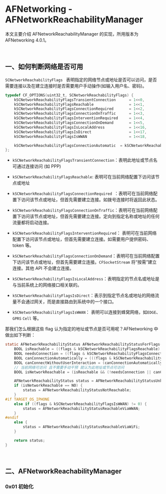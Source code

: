# AFNetworking - AFNetworkReachabilityManager

本文主要介绍 AFNetworkReachabilityManager 的实现，所用版本为 AFNetworking 4.0.1。

<br>

## 一、如何判断网络是否可用

`SCNetworkReachabilityFlags ` 表明指定的网络节点或地址是否可以访问，是否需要连接以及在建立连接时是否需要用户手动操作(如输入用户名、密码)。

```Objective-C
typedef CF_OPTIONS(uint32_t, SCNetworkReachabilityFlags) {
	kSCNetworkReachabilityFlagsTransientConnection		= 1<<0,
	kSCNetworkReachabilityFlagsReachable				= 1<<1,
	kSCNetworkReachabilityFlagsConnectionRequired		= 1<<2,
	kSCNetworkReachabilityFlagsConnectionOnTraffic		= 1<<3,
	kSCNetworkReachabilityFlagsInterventionRequired		= 1<<4,
	kSCNetworkReachabilityFlagsConnectionOnDemand		= 1<<5,
	kSCNetworkReachabilityFlagsIsLocalAddress			= 1<<16,
	kSCNetworkReachabilityFlagsIsDirect					= 1<<17,
	kSCNetworkReachabilityFlagsIsWWAN					= 1<<18,

	kSCNetworkReachabilityFlagsConnectionAutomatic	= kSCNetworkReachabilityFlagsConnectionOnTraffic
};
```

- `kSCNetworkReachabilityFlagsTransientConnection`：表明此地址或节点名可通过连接访问 (如 PPP)

- `kSCNetworkReachabilityFlagsReachable`: 表明可在当前网络配置下访问该节点或地址
- `kSCNetworkReachabilityFlagsConnectionRequired `：表明可在当前网络配置下访问该节点或地址，但首先需要建立连接。如拨号连接时将返回此状态。
- `kSCNetworkReachabilityFlagsConnectionOnTraffic`：表明可在当前网络配置下访问该节点或地址，但首先需要建立连接。定向到指定名称或地址的任何流量都将启动连接。
- `kSCNetworkReachabilityFlagsInterventionRequired`： 表明可在当前网络配置下访问该节点或地址，但首先需要建立连接。如需要用户提供密码、token 等。
- `kSCNetworkReachabilityFlagsConnectionOnDemand`：表明可在当前网络配置下访问该节点或地址，但首先需要建立连接。`CFSocketStream` 将“按需”建立连接。其他 API 不会建立连接。
- `kSCNetworkReachabilityFlagsIsLocalAddress`：表明指定的节点名或地址是与当前系统上的网络接口相关联的。
- `kSCNetworkReachabilityFlagsIsDirect`：表示到指定节点名或地址的网络流量不会通过网关，而是直接路由到系统中的一个接口。
- `kSCNetworkReachabilityFlagsIsWWAN`： 表明可以连接到蜂窝网络，如`EDGE`、`GPRS` `Cell` 等。


那我们怎么根据这些 flag 认为指定的地址或节点是否可用呢？AFNetworking 中做出如下判断：

```Objective-C
static AFNetworkReachabilityStatus AFNetworkReachabilityStatusForFlags(SCNetworkReachabilityFlags flags) {
    BOOL isReachable = ((flags & kSCNetworkReachabilityFlagsReachable) != 0);
    BOOL needsConnection = ((flags & kSCNetworkReachabilityFlagsConnectionRequired) != 0);
    BOOL canConnectionAutomatically = (((flags & kSCNetworkReachabilityFlagsConnectionOnDemand ) != 0) || ((flags & kSCNetworkReachabilityFlagsConnectionOnTraffic) != 0));
    BOOL canConnectWithoutUserInteraction = (canConnectionAutomatically && (flags & kSCNetworkReachabilityFlagsInterventionRequired) == 0);
    // 当前网络可访问 且不需要手动干预 就认为此地址或节点可访问
    BOOL isNetworkReachable = (isReachable && (!needsConnection || canConnectWithoutUserInteraction));

    AFNetworkReachabilityStatus status = AFNetworkReachabilityStatusUnknown;
    if (isNetworkReachable == NO) {
        status = AFNetworkReachabilityStatusNotReachable;
    }
#if	TARGET_OS_IPHONE
    else if ((flags & kSCNetworkReachabilityFlagsIsWWAN) != 0) {
        status = AFNetworkReachabilityStatusReachableViaWWAN;
    }
#endif
    else {
        status = AFNetworkReachabilityStatusReachableViaWiFi;
    }

    return status;
}
```

<br>

## 二、AFNetworkReachabilityManager

### 0x01 初始化


```Objective-C

```

```Objective-C

```


```Objective-C

```

```Objective-C

```

```Objective-C

```

```Objective-C

```

<br>

```Objective-C
```

```Objective-C
```

```Objective-C
```

```Objective-C
```

```Objective-C
```

```Objective-C
```
<br>



<br>


<br>